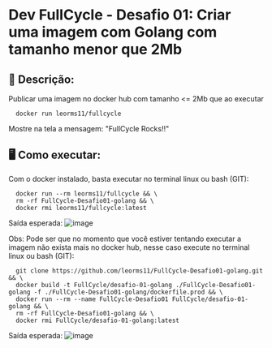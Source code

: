 # Dev FullCycle - Desafio 01: Criar uma imagem com Golang com tamanho menor que 2Mb

## 🚀 Descrição:
Publicar uma imagem no docker hub com tamanho <= 2Mb que ao executar 
```
  docker run leorms11/fullcycle
```
Mostre na tela a mensagem: "FullCycle Rocks!!"

## 🖥️ Como executar:
Com o docker instalado, basta executar no terminal linux ou bash (GIT):
```
  docker run --rm leorms11/fullcycle && \
  rm -rf FullCycle-Desafio01-golang && \
  docker rmi leorms11/fullcycle:latest
```
Saída esperada:
![image](https://github.com/user-attachments/assets/ed699648-0b1f-4c35-96b0-8a57edf4ffc2)

Obs: Pode ser que no momento que você estiver tentando executar a imagem não exista mais no docker hub, nesse caso execute no terminal linux ou bash (GIT):
```
  git clone https://github.com/leorms11/FullCycle-Desafio01-golang.git && \
  docker build -t FullCycle/desafio-01-golang ./FullCycle-Desafio01-golang -f ./FullCycle-Desafio01-golang/dockerfile.prod && \
  docker run --rm --name FullCycle-Desafio01 FullCycle/desafio-01-golang && \
  rm -rf FullCycle-Desafio01-golang && \
  docker rmi FullCycle/desafio-01-golang:latest
```
Saída esperada:
![image](https://github.com/user-attachments/assets/f8f35dab-5091-463d-bcb6-033be00123d8)

